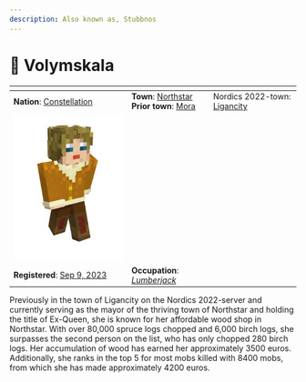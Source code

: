 ```yaml
---
description: Also known as, Stubbnos
---
```


# 👤 Volymskala



<table data-view="cards"><thead><tr><th></th><th></th><th></th></tr></thead><tbody><tr><td><strong>Nation</strong>: <a href="../../../../nations/present-nations/constellation.md">Constellation</a></td><td><strong>Town</strong>: <a href="../">Northstar</a><br><strong>Prior town</strong>: <a href="../../mora.md">Mora</a></td><td>Nordics 2022-town: <a href="../../../../../../misc/the-2022-nordics-server/ligancity.md">Ligancity</a></td></tr><tr><td><img src="../../../../../../.gitbook/assets/image (1) (1) (1).png" alt="" data-size="original"></td><td></td><td></td></tr><tr><td><strong>Registered</strong>: <a href="broken-reference">Sep 9, 2023</a></td><td><strong>Occupation</strong>: <a href="../../../../../../additional-guides-and-commands/others/occupations/resource-gatherers.md"><em>Lumberjack</em></a></td><td></td></tr></tbody></table>

Previously in the town of Ligancity on the Nordics 2022-server and currently serving as the mayor of the thriving town of Northstar and holding the title of Ex-Queen, she is known for her affordable wood shop in Northstar. With over 80,000 spruce logs chopped and 6,000 birch logs, she surpasses the second person on the list, who has only chopped 280 birch logs. Her accumulation of wood has earned her approximately 3500 euros. Additionally, she ranks in the top 5 for most mobs killed with 8400 mobs, from which she has made approximately 4200 euros.

